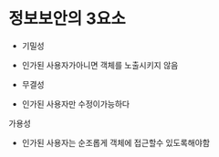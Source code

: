 # 정보보안의 3요소

- 기밀성
- 인가된 사용자가아니면 객체를 노출시키지 않음

- 무결성
- 인가된 사용자만 수정이가능하다


 가용성
- 인가된 사용자는 순조롭게 객체에 접근할수 있도록해야함
